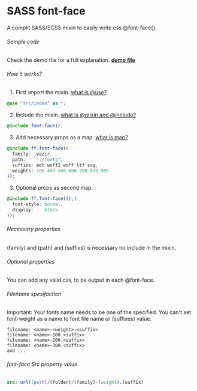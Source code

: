 # SASS font-face
A complit SASS/SCSS mixin to easily write css @font-face{}.



###### Sample code
Check the demo file for a full explanation.
**[demo file](https://github.com/babakfp/sass-font-face/blob/master/demo.scss)**



###### How it works?

1. First import the mixin.
[what is @use?](http://www.sass-lang.com/documentation/at-rules/use)
```scss
@use "src/index" as *;
```

2. Include the mixin.
[what is @mixin and @include?](http://www.sass-lang.com/documentation/at-rules/mixin)
```scss
@include font-face();
```

3. Add necessary props as a map.
[what is map?](https://sass-lang.com/documentation/values/maps)
```scss
@include ff.font-face((
  family:  vazir,
  path:    "./fonts",
  suffixs: eot woff2 woff ttf svg,
  weights: 100 400 500 600 700 800 900
));
```

3. Optional props as second map.
```scss
@include ff.font-face((),(
  font-style: normal,
  display:    block
));
```



###### Necessary properties
(family) and (path) and (suffixs) is necessary no include in the mixin.



###### Optional properties
You can add any valid css, to be output in each @font-face.



###### Filename spesifaction
Important: Your fonts name needs to be one of the specified. You can't set font-weight as a name to font file name or (suffixes) value.
```
filename: <name>-<weight>.<suffix>
filename: <name>-100.<suffix>
filename: <name>-200.<suffix>
filename: <name>-300.<suffix>
and ...
```



###### font-face Src property value
```scss
src: url((path)/(folder)/(family)-(weight).(suffix)
```